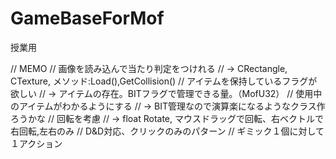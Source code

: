 # GameBaseForMof
授業用


// MEMO
// 画像を読み込んで当たり判定をつけれる 
//     -> CRectangle, CTexture, メソッド:Load(),GetCollision()
// アイテムを保持しているフラグが欲しい
//     -> アイテムの存在。BITフラグで管理できる量。（MofU32）
// 使用中のアイテムがわかるようにする
//     -> BIT管理なので演算楽になるようなクラス作ろうかな
// 回転を考慮
//     -> float Rotate, マウスドラッグで回転、右ベクトルで右回転,左右のみ
// D&D対応、クリックのみのパターン
// ギミック１個に対して１アクション